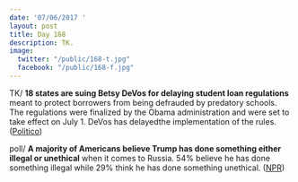 ```yaml
---
date: '07/06/2017 '
layout: post
title: Day 168
description: TK.
image:
  twitter: "/public/168-t.jpg"
  facebook: "/public/168-f.jpg"
---
```



TK/ **18 states are suing Betsy DeVos for delaying student loan regulations** meant to protect borrowers from being defrauded by predatory schools. The regulations were finalized by the Obama administration and were set to take effect on July 1. DeVos has delayedthe implementation of the rules. ([Politico](http://www.politico.com/story/2017/07/06/18-states-sue-devos-over-delay-of-student-loan-protections-240260))

poll/ **A majority of Americans believe Trump has done something either illegal or unethical** when it comes to Russia. 54% believe he has done something illegal while 29% think he has done something unethical. ([NPR](http://www.npr.org/2017/07/06/535626356/on-russia-republican-and-democratic-lenses-have-a-very-different-tint))